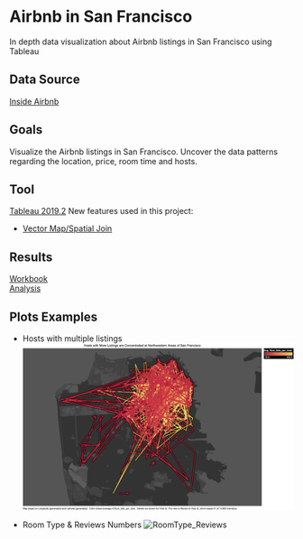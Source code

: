 # Airbnb in San Francisco
In depth data visualization about Airbnb listings in San Francisco using Tableau

## Data Source
[Inside Airbnb](http://insideairbnb.com/san-francisco/)

## Goals
Visualize the Airbnb listings in San Francisco. Uncover the data patterns regarding the location, price, room time and hosts.

## Tool
[Tableau 2019.2](https://www.tableau.com/products/coming-soon)
New features used in this project:
- [Vector Map/Spatial Join](https://www.tableau.com/about/blog/2019/3/now-beta-vector-maps-parameter-actions-and-new-ask-data-functionality-103451)

## Results
[Workbook](AirbnbSF.twb)        
[Analysis](Airbnb_Analysis.pdf)      

## Plots Examples
- Hosts with multiple listings       
![Hosts_with_mulitple_listings](Plots/Hosts%20with%20multiple%20Listings%20(Connection%20Map).png)

- Room Type & Reviews Numbers
![RoomType_Reviews](Plots/Plots/Room%20Type%20%26%20Reviews%20(Scatter%20Plot).png)
